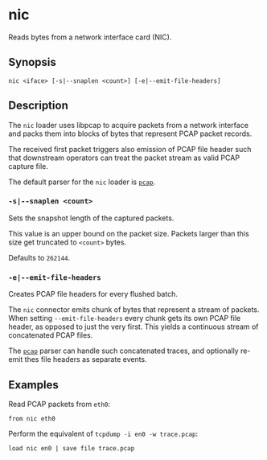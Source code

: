 # nic

Reads bytes from a network interface card (NIC).

[pcap-rfc]: https://datatracker.ietf.org/doc/id/draft-gharris-opsawg-pcap-00.html

## Synopsis

```
nic <iface> [-s|--snaplen <count>] [-e|--emit-file-headers]
```

## Description

The `nic` loader uses libpcap to acquire packets from a network interface and
packs them into blocks of bytes that represent PCAP packet records.

The received first packet triggers also emission of PCAP file header such that
downstream operators can treat the packet stream as valid PCAP capture file.

The default parser for the `nic` loader is [`pcap`](../formats/pcap.md).

### `-s|--snaplen <count>`

Sets the snapshot length of the captured packets.

This value is an upper bound on the packet size. Packets larger than this size
get truncated to `<count>` bytes.

Defaults to `262144`.

### `-e|--emit-file-headers`

Creates PCAP file headers for every flushed batch.

The `nic` connector emits chunk of bytes that represent a stream of packets.
When setting `--emit-file-headers` every chunk gets its own PCAP file header, as
opposed to just the very first. This yields a continuous stream of concatenated
PCAP files.

The [`pcap`](../formats/pcap.md) parser can handle such concatenated traces, and
optionally re-emit thes file headers as separate events.

## Examples

Read PCAP packets from `eth0`:

```
from nic eth0
```

Perform the equivalent of `tcpdump -i en0 -w trace.pcap`:

```
load nic en0 | save file trace.pcap
```
